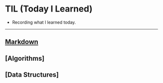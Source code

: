 # TIL (Today I Learned)
* Recording what I learned today.
***
## [Markdown](#)

## [Algorithms]

## [Data Structures]
